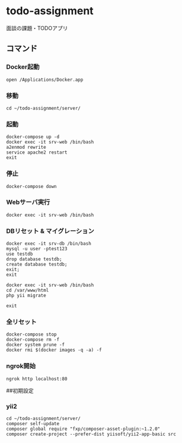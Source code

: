 # todo-assignment
面談の課題・TODOアプリ

## コマンド
### Docker起動
```
open /Applications/Docker.app
```
### 移動
```
cd ~/todo-assignment/server/
```
### 起動
```
docker-compose up -d
docker exec -it srv-web /bin/bash
a2enmod rewrite
service apache2 restart
exit

```
### 停止
```
docker-compose down
```
### Webサーバ実行
```
docker exec -it srv-web /bin/bash
```
### DBリセット & マイグレーション
```
docker exec -it srv-db /bin/bash
mysql -u user -ptest123
use testdb
drop database testdb;
create database testdb;
exit;
exit

docker exec -it srv-web /bin/bash
cd /var/www/html
php yii migrate

exit
```
### 全リセット
```
docker-compose stop
docker-compose rm -f
docker system prune -f
docker rmi $(docker images -q -a) -f
```
### ngrok開始
```
ngrok http localhost:80
```

##初期設定
### yii2
```
cd ~/todo-assignment/server/
composer self-update
composer global require "fxp/composer-asset-plugin:~1.2.0"
composer create-project --prefer-dist yiisoft/yii2-app-basic src
```

